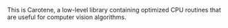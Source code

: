 This is Carotene, a low-level library containing optimized CPU routines
that are useful for computer vision algorithms.
